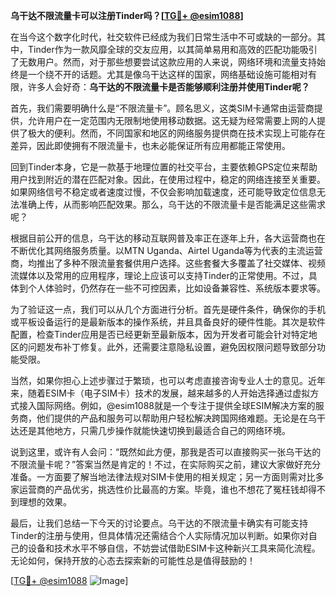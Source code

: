 **乌干达不限流量卡可以注册Tinder吗？[[TG💪+ @esim1088](https://t.me/s/esim1088)]**

在当今这个数字化时代，社交软件已经成为我们日常生活中不可或缺的一部分。其中，Tinder作为一款风靡全球的交友应用，以其简单易用和高效的匹配功能吸引了无数用户。然而，对于那些想要尝试这款应用的人来说，网络环境和流量支持始终是一个绕不开的话题。尤其是像乌干达这样的国家，网络基础设施可能相对有限，许多人会好奇：**乌干达的不限流量卡是否能够顺利注册并使用Tinder呢？**

首先，我们需要明确什么是“不限流量卡”。顾名思义，这类SIM卡通常由运营商提供，允许用户在一定范围内无限制地使用移动数据。这无疑为经常需要上网的人提供了极大的便利。然而，不同国家和地区的网络服务提供商在技术实现上可能存在差异，因此即使拥有不限流量卡，也未必能保证所有应用都能正常使用。

回到Tinder本身，它是一款基于地理位置的社交平台，主要依赖GPS定位来帮助用户找到附近的潜在匹配对象。因此，在使用过程中，稳定的网络连接至关重要。如果网络信号不稳定或者速度过慢，不仅会影响加载速度，还可能导致定位信息无法准确上传，从而影响匹配效果。那么，乌干达的不限流量卡是否能满足这些需求呢？

根据目前公开的信息，乌干达的移动互联网普及率正在逐年上升，各大运营商也在不断优化其网络服务质量。以MTN Uganda、Airtel Uganda等为代表的主流运营商，均推出了多种不限流量套餐供用户选择。这些套餐大多覆盖了社交媒体、视频流媒体以及常用的应用程序，理论上应该可以支持Tinder的正常使用。不过，具体到个人体验时，仍然存在一些不可控因素，比如设备兼容性、系统版本要求等。

为了验证这一点，我们可以从几个方面进行分析。首先是硬件条件，确保你的手机或平板设备运行的是最新版本的操作系统，并且具备良好的硬件性能。其次是软件配置，检查Tinder应用是否已经更新至最新版本，因为开发者可能会针对特定地区的问题发布补丁修复。此外，还需要注意隐私设置，避免因权限问题导致部分功能受限。

当然，如果你担心上述步骤过于繁琐，也可以考虑直接咨询专业人士的意见。近年来，随着ESIM卡（电子SIM卡）技术的发展，越来越多的人开始选择通过虚拟方式接入国际网络。例如，@esim1088就是一个专注于提供全球ESIM解决方案的服务商，他们提供的产品和服务可以帮助用户轻松解决跨国网络难题。无论是在乌干达还是其他地方，只需几步操作就能快速切换到最适合自己的网络环境。

说到这里，或许有人会问：“既然如此方便，那我是否可以直接购买一张乌干达的不限流量卡呢？”答案当然是肯定的！不过，在实际购买之前，建议大家做好充分准备。一方面要了解当地法律法规对SIM卡使用的相关规定；另一方面则需对比多家运营商的产品优劣，挑选性价比最高的方案。毕竟，谁也不想花了冤枉钱却得不到理想的效果。

最后，让我们总结一下今天的讨论要点。乌干达的不限流量卡确实有可能支持Tinder的注册与使用，但具体情况还需结合个人实际情况加以判断。如果你对自己的设备和技术水平不够自信，不妨尝试借助ESIM卡这种新兴工具来简化流程。无论如何，保持开放的心态去探索新的可能性总是值得鼓励的！

[[TG💪+ @esim1088](https://t.me/s/esim1088) ![Image](https://i.postimg.cc/4NQfJmqS/Snipaste-2025-05-13-00-14-12.png)]